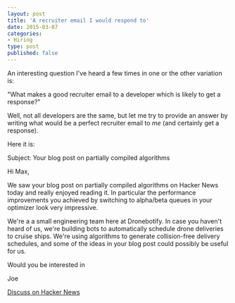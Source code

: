 ```yaml
---
layout: post
title: 'A recruiter email I would respond to'
date: 2015-03-07 
categories:
- Hiring
type: post
published: false
---
```

An interesting question I've heard a few times in one or the other variation is:

"What makes a good recruiter email to a developer which is likely to get a response?"

Well, not all developers are the same, but let me try to provide an answer by writing
what would be a perfect recruiter email to *me* (and certainly get a response). 



Here it is:

<!-- more -->

Subject: Your blog post on partially compiled algorithms

Hi Max,

We saw your blog post on partially compiled algorithms on Hacker News today and really enjoyed reading it. In particular the performance improvements you achieved by switching to alpha/beta queues in your optimizer look very impressive.

We're a a small engineering team here at Dronebotify. In case you haven't heard of us, we're building bots to automatically schedule drone deliveries to cruise ships. We're using  algorithms to generate collision-free delivery schedules, and some of the ideas in your blog post could possibly be useful for us.

Would you be interested in 

Joe


[Discuss on Hacker News](https://news.ycombinator.com/)
